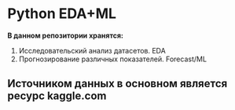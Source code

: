# Python EDA+ML

**В данном репозитории хранятся:**

1. Исследовательский анализ датасетов. EDA
3. Прогнозирование различных показателей. Forecast/ML

## Источником данных в основном является ресурс kaggle.com
